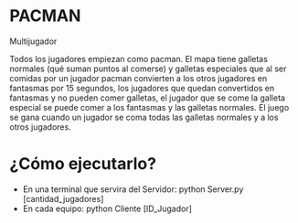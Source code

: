 # PACMAN
Multijugador

Todos los jugadores empiezan como pacman. El mapa tiene galletas normales
(qué suman puntos al comerse) y galletas especiales que al ser comidas por
un jugador pacman convierten a los otros jugadores en fantasmas por 15 segundos,
los jugadores que quedan convertidos en fantasmas y no pueden comer galletas,
el jugador que se come la galleta especial se puede comer a los fantasmas y las
galletas normales. El juego se gana cuando un jugador se coma todas las galletas
normales y a los otros jugadores.

# ¿Cómo ejecutarlo?
- En una terminal que servira del Servidor: python Server.py [cantidad_jugadores]
- En cada equipo: python Cliente [ID_Jugador]
